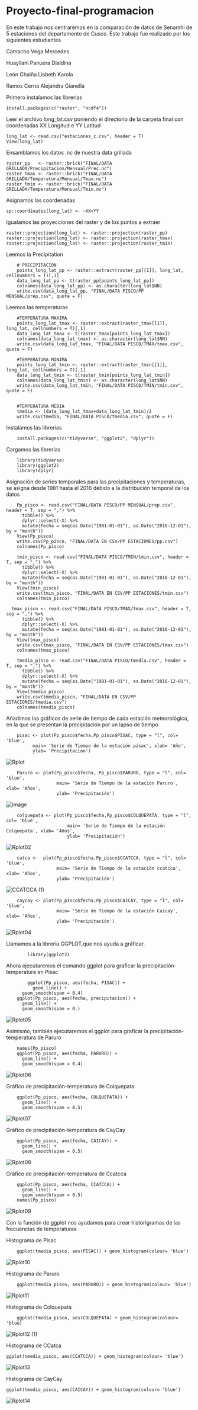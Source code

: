 # Proyecto-final-programacion
En este trabajo nos centraremos en la comparación de datos de Senamhi  de  5 estaciones del departamento de Cusco. 
Este trabajo fue realizado por los siguientes estudiantes

Camacho Vega  Mercedes 

Huayllani  Panuera Dialdina

León Chaiña  Lisbeth Karola

Ramos Cerna Alejandra Gianella




Primero instalamos las librerias

    install.packages(c("raster", "ncdf4"))
Leer el archivo long_lat.csv poniendo el directorio de la carpeta final con coordenadas XX Longitud e YY Latitud

    long_lat <- read.csv("estaciones_c.csv", header = T)
    View(long_lat)
    
Ensamblamos los datos .nc de nuestra data grillada

    raster_pp   <- raster::brick("FINAL/DATA GRILLADA/Precipitacion/Mensual/Prec.nc")
    raster_tmax <- raster::brick("FINAL/DATA GRILLADA/Temperatura/Mensual/Tmax.nc")
    raster_tmin <- raster::brick("FINAL/DATA GRILLADA/Temperatura/Mensual/Tmin.nc")
Asignamos las coordenadas 

    sp::coordinates(long_lat) <- ~XX+YY
Igualamos las proyecciones del raster y de los puntos a extraer

    raster::projection(long_lat) <- raster::projection(raster_pp)
    raster::projection(long_lat) <- raster::projection(raster_tmax)
    raster::projection(long_lat) <- raster::projection(raster_tmin)
Leemos la Precipitation

        # PRECIPITACION
        points_long_lat_pp <- raster::extract(raster_pp[[1]], long_lat, cellnumbers = T)[,1]
        data_long_lat_pp <- t(raster_pp[points_long_lat_pp])
        colnames(data_long_lat_pp) <- as.character(long_lat$NN)
        write.csv(data_long_lat_pp, "FINAL/DATA PISCO/PP MENSUAL/prep.csv", quote = F)
Leemos las temperaturas

        #TEMPERATURA MAXIMA
        points_long_lat_tmax <- raster::extract(raster_tmax[[1]], long_lat, cellnumbers = T)[,1]
        data_long_lat_tmax <- t(raster_tmax[points_long_lat_tmax])
        colnames(data_long_lat_tmax) <- as.character(long_lat$NN)
        write.csv(data_long_lat_tmax, "FINAL/DATA PISCO/TMAX/tmax.csv", quote = F)

        #TEMPERATURA MINIMA
        points_long_lat_tmin <- raster::extract(raster_tmin[[1]], long_lat, cellnumbers = T)[,1]
        data_long_lat_tmin <- t(raster_tmin[points_long_lat_tmin])
        colnames(data_long_lat_tmin) <- as.character(long_lat$NN)
        write.csv(data_long_lat_tmin, "FINAL/DATA PISCO/TMIN/tmin.csv", quote = F)
 
 
        #TEMPERATURA MEDIA
        tmedia <- (data_long_lat_tmax+data_long_lat_tmin)/2
        write.csv(tmedia, "FINAL/DATA PISCO/tmedia.csv", quote = F)
        
 Instalamos las librerías
 
        install.packages(c("tidyverse", "ggplot2", "dplyr"))
        
 Cargamos las librerías  
 
        library(tidyverse)
        library(ggplot2)
        library(dplyr)
        
Asignación de series temporales para las precipitaciones y temperaturas, se asigna desde 1981 hasta el 2016 debido a la distribución temporal de los datos 

        Pp_pisco <- read.csv("FINAL/DATA PISCO/PP MENSUAL/prep.csv", header = T, sep = ",") %>%
          tibble() %>%
          dplyr::select(-X) %>%
          mutate(fecha = seq(as.Date("1981-01-01"), as.Date("2016-12-01"), by = "month"))
        View(Pp_pisco)
        write.csv(Pp_pisco, "FINAL/DATA EN CSV/PP ESTACIONES/pp.csv")
        colnames(Pp_pisco)

        tmin_pisco <- read.csv("FINAL/DATA PISCO/TMIN/tmin.csv", header = T, sep = ",") %>%
          tibble() %>%
          dplyr::select(-X) %>%
          mutate(fecha = seq(as.Date("1981-01-01"), as.Date("2016-12-01"), by = "month"))
        View(tmin_pisco)
        write.csv(tmin_pisco, "FINAL/DATA EN CSV/PP ESTACIONES/tmin.csv")
        colnames(tmin_pisco)
        
      tmax_pisco <- read.csv("FINAL/DATA PISCO/TMAX/tmax.csv", header = T, sep = ",") %>%
          tibble() %>%
          dplyr::select(-X) %>%
          mutate(fecha = seq(as.Date("1981-01-01"), as.Date("2016-12-01"), by = "month"))
        View(tmax_pisco)
        write.csv(tmax_pisco, "FINAL/DATA EN CSV/PP ESTACIONES/tmax.csv")
        colnames(tmax_pisco)
        
        tmedia_pisco <- read.csv("FINAL/DATA PISCO/tmedia.csv", header = T, sep = ",") %>%
          tibble() %>%
          dplyr::select(-X) %>%
          mutate(fecha = seq(as.Date("1981-01-01"), as.Date("2016-12-01"), by = "month"))
        View(tmedia_pisco)
        write.csv(tmedia_pisco, "FINAL/DATA EN CSV/PP ESTACIONES/tmedia.csv")
        colnames(tmedia_pisco)
        
 Añadimos los gráficos de serie de tiempo de cada estación meteorológica, en la que se presentan la precipitación por un lapso de tiempo
 
        pisac <- plot(Pp_pisco$fecha,Pp_pisco$PISAC, type = "l", col= 'blue',
              main= 'Serie de Tiempo de la estación pisac', xlab= 'Año',
              ylab= 'Precipitación')
![Rplot](https://user-images.githubusercontent.com/78572913/107041783-e7fbfc00-678e-11eb-8c91-02ac8af39e89.png)

        Paruro <- plot(Pp_pisco$fecha, Pp_pisco$PARURO, type = "l", col= 'blue',
                       main= 'Serie de Tiempo de la estación Paruro', xlab= 'Años',
                       ylab= 'Precipitación')
![image](https://user-images.githubusercontent.com/78572913/107049584-49749880-6798-11eb-8bbc-6291cb2e85ec.png)

        colquepata <- plot(Pp_pisco$fecha,Pp_pisco$COLQUEPATA, type = "l", col= 'blue',
                           main= 'Serie de Tiempo de la estación Colquepata', xlab= 'Años',
                           ylab= 'Precipitación')
![Rplot02](https://user-images.githubusercontent.com/77855207/107051577-9e191300-679a-11eb-8293-d13f09cf7413.png)

        catca <-  plot(Pp_pisco$fecha,Pp_pisco$CCATCCA, type = "l", col= 'blue',
                       main= 'Serie de Tiempo de la estación ccatcca', xlab= 'Años',
                       ylab= 'Precipitación')
![CCATCCA (1)](https://user-images.githubusercontent.com/77855207/107053516-e6d1cb80-679c-11eb-877b-d0c3c5bb3e4e.png)

        caycay <- plot(Pp_pisco$fecha,Pp_pisco$CAICAY, type = "l", col= 'blue',
                       main= 'Serie de Tiempo de la estación Caicay', xlab= 'Años',
                       ylab= 'Precipitación')
![Rplot04](https://user-images.githubusercontent.com/77855207/107051957-17186a80-679b-11eb-9fb1-e3eef68e81c4.png)

 
 Llamamos  a la librería GGPLOT,que nos ayuda a gráficar. 
 
            library(ggplot2)  
            
Ahora  ejecutaremos el comando ggplot para graficar la  precipitación-temperatura en Pisac

            ggplot(Pp_pisco, aes(fecha, PISAC)) +
              geom_line() +
          geom_smooth(span = 0.4)
        ggplot(Pp_pisco, aes(fecha, precipitacion)) +
          geom_line() +
          geom_smooth(span = 0.)
          
![Rplot05](https://user-images.githubusercontent.com/78572913/107045499-90ac5a80-6793-11eb-99b6-0c940a4e3cdf.png)

Asimismo, también ejecutaremos el ggplot para graficar la precipitación-temperatura de Paruro          

        names(Pp_pisco)
        ggplot(Pp_pisco, aes(fecha, PARURO)) +
          geom_line() +
          geom_smooth(span = 0.4)
         
![Rplot06](https://user-images.githubusercontent.com/78572913/107046803-0b29aa00-6795-11eb-989b-e2c569c8fa44.png) 

Gráfico de precipitación-temperatura de Colquepata

        ggplot(Pp_pisco, aes(fecha, COLQUEPATA)) +
          geom_line() +
          geom_smooth(span = 0.5)
          
![Rplot07](https://user-images.githubusercontent.com/78572913/107046981-4926ce00-6795-11eb-8320-669a8c04d0bf.png)

Gráfico de precipitación-temperatura de CayCay

        ggplot(Pp_pisco, aes(fecha, CAICAY)) +
          geom_line() +
          geom_smooth(span = 0.5)
          
![Rplot08](https://user-images.githubusercontent.com/78572913/107049819-8d679d80-6798-11eb-818b-e669c9b162aa.png)  

Gráfico de precipitación-temperatura  de Ccatcca

        ggplot(Pp_pisco, aes(fecha, CCATCCA)) +
          geom_line() +
          geom_smooth(span = 0.5)
        names(Pp_pisco)
        
![Rplot09](https://user-images.githubusercontent.com/78572913/107049915-a708e500-6798-11eb-8bc5-131a03061a98.png)


Con la función de ggplot nos ayudamos para crear historigramas de las frecuencias de temperaturas

Histograma de Pisac

        ggplot(tmedia_pisco, aes(PISAC)) + geom_histogram(colour= 'blue')
        
![Rplot10](https://user-images.githubusercontent.com/78572913/107051786-dd476400-679a-11eb-8642-672abe1b27ce.png)


Histograma de Paruro

        ggplot(tmedia_pisco, aes(PARURO)) + geom_histogram(colour= 'blue')
        
 ![Rplot11](https://user-images.githubusercontent.com/78572913/107051830-e9332600-679a-11eb-8002-72eb1acfbc26.png) 
 
Histograma de Colquepata

        ggplot(tmedia_pisco, aes(COLQUEPATA) + geom_histogram(colour= 'blue)
        
![Rplot12 (1)](https://user-images.githubusercontent.com/78572913/107051862-f3552480-679a-11eb-9efb-a9afdd164c3b.png)  

Histograma de CCatca

    ggplot(tmedia_pisco, aes(CCATCCA)) + geom_histogram(colour= 'blue')
    
![Rplot13](https://user-images.githubusercontent.com/78572913/107051899-fe0fb980-679a-11eb-87e4-d97e09c01b59.png)


Histograma de  CayCay

    ggplot(tmedia_pisco, aes(CAICAY)) + geom_histogram(colour= 'blue')    
![Rplot14](https://user-images.githubusercontent.com/78572913/107053947-79726a80-679d-11eb-9f52-6d3013d1594b.png)
